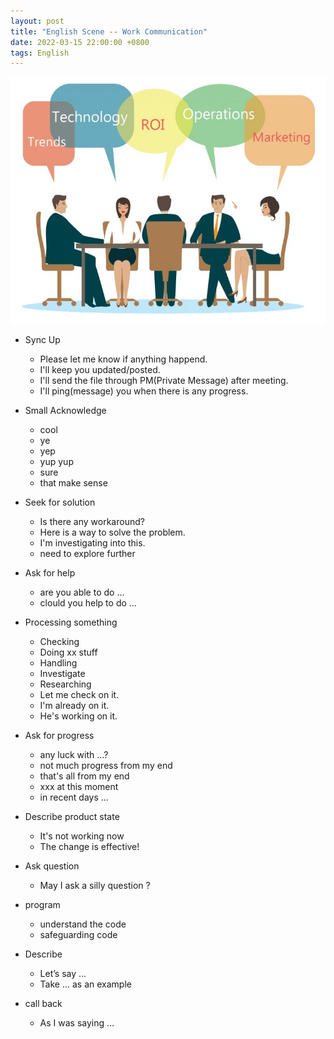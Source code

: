 ```yaml
---
layout: post
title: "English Scene -- Work Communication"
date: 2022-03-15 22:00:00 +0800
tags: English
---
```


![metting](/assets/images/2021-11-04-English_meeting_scene_1.jpeg)

- Sync Up

  - Please let me know if anything happend.
  - I'll keep you updated/posted.
  - I'll send the file through PM(Private Message) after meeting.
  - I'll ping(message) you when there is any progress.

- Small Acknowledge

  - cool
  - ye
  - yep
  - yup yup
  - sure
  - that make sense

- Seek for solution

  - Is there any workaround?
  - Here is a way to solve the problem.
  - I'm investigating into this.
  - need to explore further

- Ask for help

  - are you able to do ...
  - clould you help to do ...

- Processing something

  - Checking
  - Doing xx stuff
  - Handling
  - Investigate
  - Researching
  - Let me check on it.
  - I'm already on it.
  - He's working on it.

- Ask for progress

  - any luck with ...?
  - not much progress from my end
  - that's all from my end
  - xxx at this moment
  - in recent days ...

- Describe product state

  - It's not working now
  - The change is effective!

- Ask question

  - May I ask a silly question ?

- program

  - understand the code
  - safeguarding code

- Describe

  - Let’s say ...
  - Take ... as an example

- call back
  - As I was saying ...
